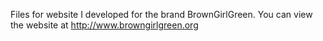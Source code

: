 Files for website I developed for the brand BrownGirlGreen. You can view the website at http://www.browngirlgreen.org

